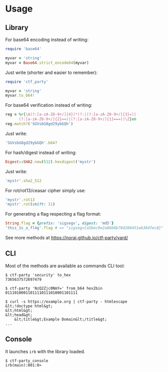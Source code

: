 # Usage

## Library

For base64 encoding instead of writing:

```ruby
require 'base64'

myvar = 'string'
myvar = Base64.strict_encode64(myvar)
```

Just write (shorter and easier to remember):

```ruby
require 'ctf_party'

myvar = 'string'
myvar.to_b64!
```

For base64 verification instead of writing:

```ruby
reg = %r{\A(?:[a-zA-Z0-9+/]{4})*(?:|(?:[a-zA-Z0-9+/]{3}=)|
      (?:[a-zA-Z0-9+/]{2}==)|(?:[a-zA-Z0-9+/]{1}===))\Z}xn
reg.match?('SGVsbG8gd29ybGQh')
```

Just write:

```ruby
'SGVsbG8gd29ybGQh'.b64?
```

For hash/digest instead of writing:

```ruby
Digest::SHA2.new(512).hexdigest('mystr')
```

Just write:

```ruby
'mystr'.sha2_512
```

For rot/rot13/ceasar cipher simply use:

```ruby
'mystr'.rot13
'mystr'.rot(shift: 11)
```

For generating a flag respecting a flag format:

```ruby
String.flag = {prefix: 'sigsegv', digest: 'md5'}
'this_1s_a_fl4g'.flag # => "sigsegv{a5bec9e2a86b6b70d288451eb38dfec8}"
```

See more methods at https://noraj.github.io/ctf-party/yard/

## CLI

Most of the methods are available as commands CLI tool:

```
$ ctf-party 'security' to_hex
7365637572697479

$ ctf-party 'NzQ2Zjc0NmY=' from_b64 hex2bin
01110100011011110111010001101111

$ curl -s https://example.org | ctf-party - htmlescape
&lt;!doctype html&gt;
&lt;html&gt;
&lt;head&gt;
    &lt;title&gt;Example Domain&lt;/title&gt;
...
```

## Console

It launches `irb` with the library loaded.

```
$ ctf-party_console
irb(main):001:0>
```
